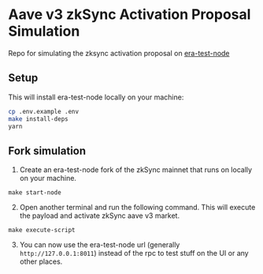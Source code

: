 # Aave v3 zkSync Activation Proposal Simulation

Repo for simulating the zksync activation proposal on [era-test-node](https://github.com/matter-labs/era-test-node)

## Setup

This will install era-test-node locally on your machine:

```sh
cp .env.example .env
make install-deps
yarn
```

## Fork simulation

1. Create an era-test-node fork of the zkSync mainnet that runs on locally on your machine.
```
make start-node
```

2. Open another terminal and run the following command. This will execute the payload and activate zkSync aave v3 market.
```
make execute-script
```

3. You can now use the era-test-node url (generally `http://127.0.0.1:8011`) instead of the rpc to test stuff on the UI or any other places.
